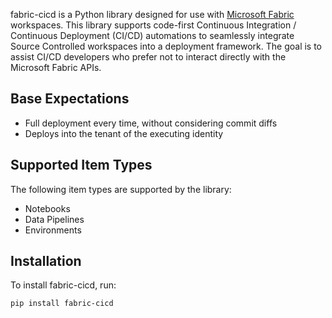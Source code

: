 fabric-cicd is a Python library designed for use with [Microsoft Fabric](https://learn.microsoft.com/en-us/fabric/) workspaces. This library supports code-first Continuous Integration / Continuous Deployment (CI/CD) automations to seamlessly integrate Source Controlled workspaces into a deployment framework. The goal is to assist CI/CD developers who prefer not to interact directly with the Microsoft Fabric APIs.

## Base Expectations

-   Full deployment every time, without considering commit diffs
-   Deploys into the tenant of the executing identity

## Supported Item Types

The following item types are supported by the library:

-   Notebooks
-   Data Pipelines
-   Environments

## Installation

To install fabric-cicd, run:

```bash
pip install fabric-cicd
```
